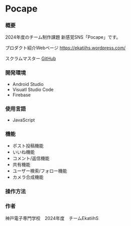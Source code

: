 # Pocape

### 概要
2024年度のチーム制作課題
新感覚SNS「Pocape」です。

プロダクト紹介Webページ
<https://ekatiihs.wordpress.com/>

スクラムマスター [GitHub](https://github.com/KAZ02)

### 開発環境
- Android Studio
- Visuatl Studio Code
- Firebase

### 使用言語
- JavaScript

### 機能
- ポスト投稿機能
- いいね機能
- コメント/返信機能
- 共有機能
- ユーザー検索/フォロー機能
- カメラ合成機能

### 操作方法

### 作者
神戸電子専門学校　2024年度　チームEkatiihS
